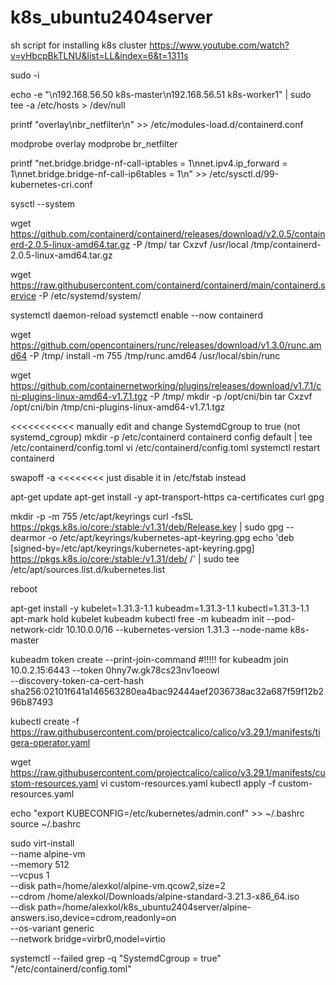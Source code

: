 # k8s_ubuntu2404server
sh script for installing k8s cluster 
https://www.youtube.com/watch?v=yHbcpBkTLNU&list=LL&index=6&t=1311s



sudo -i

echo -e "\n192.168.56.50 k8s-master\n192.168.56.51 k8s-worker1" | sudo tee -a /etc/hosts > /dev/null


printf "overlay\nbr_netfilter\n" >> /etc/modules-load.d/containerd.conf

modprobe overlay
modprobe br_netfilter

printf "net.bridge.bridge-nf-call-iptables = 1\nnet.ipv4.ip_forward = 1\nnet.bridge.bridge-nf-call-ip6tables = 1\n" >> /etc/sysctl.d/99-kubernetes-cri.conf

sysctl --system


wget https://github.com/containerd/containerd/releases/download/v2.0.5/containerd-2.0.5-linux-amd64.tar.gz -P /tmp/
tar Cxzvf /usr/local /tmp/containerd-2.0.5-linux-amd64.tar.gz

wget https://raw.githubusercontent.com/containerd/containerd/main/containerd.service -P /etc/systemd/system/

systemctl daemon-reload
systemctl enable --now containerd


wget https://github.com/opencontainers/runc/releases/download/v1.3.0/runc.amd64 -P /tmp/
install -m 755 /tmp/runc.amd64 /usr/local/sbin/runc



wget https://github.com/containernetworking/plugins/releases/download/v1.7.1/cni-plugins-linux-amd64-v1.7.1.tgz -P /tmp/
mkdir -p /opt/cni/bin
tar Cxzvf /opt/cni/bin /tmp/cni-plugins-linux-amd64-v1.7.1.tgz


<<<<<<<<<<< manually edit and change SystemdCgroup to true (not systemd_cgroup)
mkdir -p /etc/containerd
containerd config default | tee /etc/containerd/config.toml
vi /etc/containerd/config.toml
systemctl restart containerd

swapoff -a  <<<<<<<< just disable it in /etc/fstab instead

apt-get update
apt-get install -y apt-transport-https ca-certificates curl gpg

mkdir -p -m 755 /etc/apt/keyrings
curl -fsSL https://pkgs.k8s.io/core:/stable:/v1.31/deb/Release.key | sudo gpg --dearmor -o /etc/apt/keyrings/kubernetes-apt-keyring.gpg
echo 'deb [signed-by=/etc/apt/keyrings/kubernetes-apt-keyring.gpg] https://pkgs.k8s.io/core:/stable:/v1.31/deb/ /' | sudo tee /etc/apt/sources.list.d/kubernetes.list

reboot

apt-get install -y kubelet=1.31.3-1.1 kubeadm=1.31.3-1.1 kubectl=1.31.3-1.1
apt-mark hold kubelet kubeadm kubectl
free -m
kubeadm init --pod-network-cidr 10.10.0.0/16 --kubernetes-version 1.31.3 --node-name k8s-master

kubeadm token create --print-join-command #!!!!!   for
kubeadm join 10.0.2.15:6443 --token 0hny7w.gk78cs23nv1oeowl \
        --discovery-token-ca-cert-hash sha256:02101f641a146563280ea4bac92444aef2036738ac32a687f59f12b296b87493

kubectl create -f https://raw.githubusercontent.com/projectcalico/calico/v3.29.1/manifests/tigera-operator.yaml


wget https://raw.githubusercontent.com/projectcalico/calico/v3.29.1/manifests/custom-resources.yaml
vi custom-resources.yaml
kubectl apply -f custom-resources.yaml



echo "export KUBECONFIG=/etc/kubernetes/admin.conf" >> ~/.bashrc
source ~/.bashrc

sudo virt-install \
  --name alpine-vm \
  --memory 512 \
  --vcpus 1 \
  --disk path=/home/alexkol/alpine-vm.qcow2,size=2 \
  --cdrom /home/alexkol/Downloads/alpine-standard-3.21.3-x86_64.iso \
  --disk path=/home/alexkol/k8s_ubuntu2404server/alpine-answers.iso,device=cdrom,readonly=on \
  --os-variant generic \
  --network bridge=virbr0,model=virtio



systemctl --failed
grep -q "SystemdCgroup = true" "/etc/containerd/config.toml"